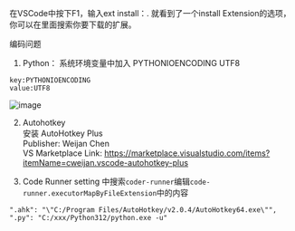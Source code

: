 
在VSCode中按下F1，输入ext install：. 就看到了一个install Extension的选项，你可以在里面搜索你要下载的扩展。

编码问题
1. Python： 系统环境变量中加入 PYTHONIOENCODING   UTF8
```
key:PYTHONIOENCODING
value:UTF8
```
![image](https://user-images.githubusercontent.com/3627812/213912532-2095d71b-1bc9-40e9-a40a-f830805ed094.png)

2. Autohotkey  
安装 AutoHotkey Plus  
Publisher: Weijan Chen  
VS Marketplace Link: https://marketplace.visualstudio.com/items?itemName=cweijan.vscode-autohotkey-plus

3. Code Runner
setting 中搜索`coder-runner`编辑`code-runner.executorMapByFileExtension`中的内容
```
".ahk": "\"C:/Program Files/AutoHotkey/v2.0.4/AutoHotkey64.exe\"",
".py": "C:/xxx/Python312/python.exe -u"
```

